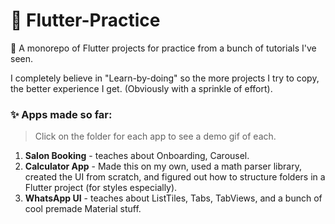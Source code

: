 # 🐣 Flutter-Practice

🐔 A monorepo of Flutter projects for practice from a bunch of tutorials I've seen.

I completely believe in "Learn-by-doing" so the more projects I try to copy, the better experience I get. (Obviously with a sprinkle of effort).

### ✨ Apps made so far:

> Click on the folder for each app to see a demo gif of each.

1. **Salon Booking** - teaches about Onboarding, Carousel.
2. **Calculator App** - Made this on my own, used a math parser library, created the UI from scratch, and figured out how to structure folders in a Flutter project (for styles especially).
3. **WhatsApp UI** - teaches about ListTiles, Tabs, TabViews, and a bunch of cool premade Material stuff.
